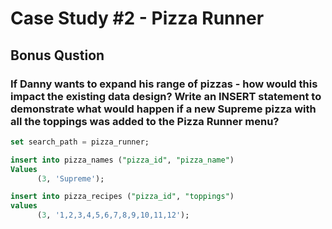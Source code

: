 # Case Study #2 - Pizza Runner
## Bonus Qustion

### If Danny wants to expand his range of pizzas - how would this impact the existing data design? Write an INSERT statement to demonstrate what would happen if a new Supreme pizza with all the toppings was added to the Pizza Runner menu?
````sql
set search_path = pizza_runner;

insert into pizza_names ("pizza_id", "pizza_name")
Values 
      (3, 'Supreme');

insert into pizza_recipes ("pizza_id", "toppings")
values 
      (3, '1,2,3,4,5,6,7,8,9,10,11,12');
````
